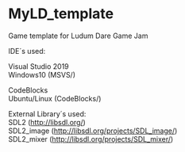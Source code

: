 # MyLD_template
Game template for Ludum Dare Game Jam

IDE´s used:

Visual Studio 2019\
Windows10 (MSVS/)

CodeBlocks\
Ubuntu/Linux (CodeBlocks/)

External Library´s used:\
SDL2 (http://libsdl.org/) \
SDL2_image (http://libsdl.org/projects/SDL_image/) \
SDL2_mixer (http://libsdl.org/projects/SDL_mixer/)
